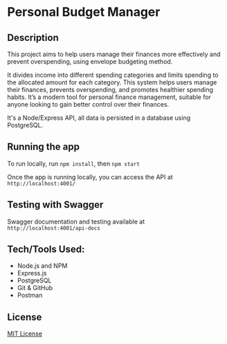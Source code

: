 # Personal Budget Manager

## Description

This project aims to help users manage their finances more effectively and prevent overspending, using envelope budgeting method.

It divides income into different spending categories and limits spending to the allocated amount for each category. This system helps users manage their finances, prevents overspending, and promotes healthier spending habits. It’s a modern tool for personal finance management, suitable for anyone looking to gain better control over their finances.

It's a Node/Express API, all data is persisted in a database using PostgreSQL.

## Running the app
To run locally, run `npm install`, then `npm start`

Once the app is running locally, you can access the API at `http://localhost:4001/`

## Testing with Swagger
Swagger documentation and testing available at `http://localhost:4001/api-docs`

## Tech/Tools Used:
- Node.js and NPM
- Express.js
- PostgreSQL
- Git & GitHub
- Postman

## License
[MIT License](LICENSE.txt)
